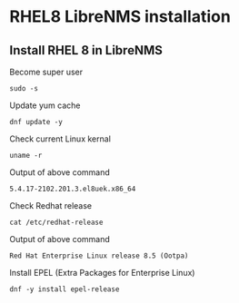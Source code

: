 # RHEL8 LibreNMS installation

## Install RHEL 8 in LibreNMS

Become super user

```
sudo -s
```

Update yum cache

```
dnf update -y
```

Check current Linux kernal

```
uname -r
```

Output of above command

```
5.4.17-2102.201.3.el8uek.x86_64
```

Check Redhat release

```
cat /etc/redhat-release
```

Output of above command

```
Red Hat Enterprise Linux release 8.5 (Ootpa)
```

Install EPEL (Extra Packages for Enterprise Linux)

```
dnf -y install epel-release
```

